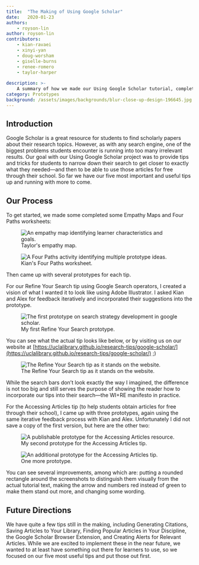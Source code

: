 ```yaml
---
title:  "The Making of Using Google Scholar"
date:   2020-01-23
authors:
    - royson-lin
author: royson-lin
contributors:
    - kian-ravaei
    - xinyi-yan
    - doug-worsham
    - giselle-burns
    - renee-romero
    - taylor-harper
    
description: >-
    A summary of how we made our Using Google Scholar tutorial, complete with prototypes.
category: Prototypes
background: /assets/images/backgrounds/blur-close-up-design-196645.jpg
---
```


## Introduction

Google Scholar is a great resource for students to find scholarly papers about their research topics. However, as with any search engine, one of the biggest problems students encounter is running into too many irrelevant results. Our goal with our Using Google Scholar project was to provide tips and tricks for students to narrow down their search to get closer to exactly what they needed—and then to be able to use those articles for free through their school. So far we have our five most important and useful tips up and running with more to come.

## Our Process

To get started, we made some completed some Empathy Maps and Four Paths worksheets:

<figure class="figure border border-primary shadow mt-3">
  <img src="{{ '/assets/images/google-scholar-reflection/taylor-empathy-map.jpg' | relative_url }}" class="figure-img img-fluid rounded" alt="An empathy map identifying learner characteristics and goals.">
  <figcaption class="figure-caption text-right">Taylor's empathy map.</figcaption>
</figure>

<figure class="figure border border-primary shadow mt-3">
  <img src="{{ '/assets/images/google-scholar-reflection/kian-four-paths.jpg' | relative_url }}" class="figure-img img-fluid rounded" alt="A Four Paths activity identifying multiple prototype ideas.">
  <figcaption class="figure-caption text-right">Kian's Four Paths worksheet.</figcaption>
</figure>

Then came up with several prototypes for each tip.

For our Refine Your Search tip using Google Search operators, I created a vision of what I wanted it to look like using Adobe Illustrator. I asked Kian and Alex for feedback iteratively and incorporated their suggestions into the prototype.

<figure class="figure border border-primary shadow mt-3">
  <img src="{{ '/assets/images/google-scholar-reflection/refine-your-search-prototype.png' | relative_url }}" class="figure-img img-fluid rounded" alt="The first prototype on search strategy development in google scholar.">
  <figcaption class="figure-caption text-right">My first Refine Your Search prototype.</figcaption>
</figure>

You can see what the actual tip looks like below, or by visiting us on our website at [https://uclalibrary.github.io/research-tips/google-scholar/](https://uclalibrary.github.io/research-tips/google-scholar/) ;)

<figure class="figure border border-primary shadow mt-3">
  <img src="{{ '/assets/images/google-scholar-reflection/refine-your-search-result.png' | relative_url }}" class="figure-img img-fluid rounded" alt="The Refine Your Search tip as it stands on the website.">
  <figcaption class="figure-caption text-right">The Refine Your Search tip as it stands on the website.</figcaption>
</figure>

While the search bars don’t look exactly the way I imagined, the difference is not too big and still serves the purpose of showing the reader how to incorporate our tips into their search—the WI+RE manifesto in practice.

For the Accessing Articles tip (to help students obtain articles for free through their school), I came up with three prototypes, again using the same iterative feedback process with Kian and Alex. Unfortunately I did not save a copy of the first version, but here are the other two:

<figure class="figure border border-primary shadow mt-3">
  <img src="{{ '/assets/images/google-scholar-reflection/accessing-articles-v1.png' | relative_url }}" class="figure-img img-fluid rounded" alt="A publishable prototype for the Accessing Articles resource.">
  <figcaption class="figure-caption text-right">My second prototype for the Accessing Articles tip.</figcaption>
</figure>

<figure class="figure border border-primary shadow mt-3">
  <img src="{{ '/assets/images/google-scholar-reflection/accessing-articles-v2.png' | relative_url }}" class="figure-img img-fluid rounded" alt="An additional prototype for the Accessing Articles tip.">
  <figcaption class="figure-caption text-right">One more prototype.</figcaption>
</figure>

You can see several improvements, among which are: putting a rounded rectangle around the screenshots to distinguish them visually from the actual tutorial text, making the arrow and numbers red instead of green to make them stand out more, and changing some wording.

## Future Directions

We have quite a few tips still in the making, including Generating Citations, Saving Articles to Your Library, Finding Popular Articles in Your Discipline, the Google Scholar Browser Extension, and Creating Alerts for Relevant Articles. While we are excited to implement these in the near future, we wanted to at least have something out there for learners to use, so we focused on our five most useful tips and put those out first.
